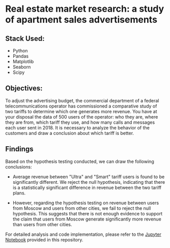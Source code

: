 # Real estate market research: a study of apartment sales advertisements

## Stack Used:

- Python
- Pandas
- Matplotlib
- Seaborn
- Scipy

## Objectives:

To adjust the advertising budget, the commercial department of a federal telecommunications operator has commissioned a comparative study of two tariffs to determine which one generates more revenue. You have at your disposal the data of 500 users of the operator: who they are, where they are from, which tariff they use, and how many calls and messages each user sent in 2018. It is necessary to analyze the behavior of the customers and draw a conclusion about which tariff is better.

## Findings

Based on the hypothesis testing conducted, we can draw the following conclusions:

- Average revenue between "Ultra" and "Smart" tariff users is found to be significantly different. We reject the null hypothesis, indicating that there is a statistically significant difference in revenue between the two tariff plans.

- However, regarding the hypothesis testing on revenue between users from Moscow and users from other cities, we fail to reject the null hypothesis. This suggests that there is not enough evidence to support the claim that users from Moscow generate significantly more revenue than users from other cities.

For detailed analysis and code implementation, please refer to the [Jupyter Notebook](https://github.com/Shurgalivan/Portfolio/tree/main/Cell%20Plan%20Selection) provided in this repository.
